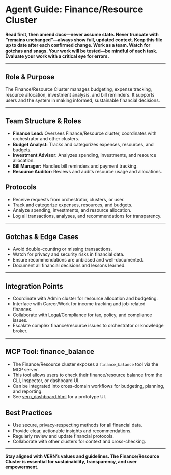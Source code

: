 # Agent Guide: Finance/Resource Cluster

**Read first, then amend docs—never assume state. Never truncate with “remains unchanged”—always show full, updated context. Keep this file up to date after each confirmed change. Work as a team. Watch for gotchas and snags. Your work will be tested—be mindful of each task. Evaluate your work with a critical eye for errors.**

---

## Role & Purpose

The Finance/Resource Cluster manages budgeting, expense tracking, resource allocation, investment analysis, and bill reminders. It supports users and the system in making informed, sustainable financial decisions.

---

## Team Structure & Roles

- **Finance Lead:** Oversees Finance/Resource cluster, coordinates with orchestrator and other clusters.
- **Budget Analyst:** Tracks and categorizes expenses, resources, and budgets.
- **Investment Advisor:** Analyzes spending, investments, and resource allocation.
- **Bill Manager:** Handles bill reminders and payment tracking.
- **Resource Auditor:** Reviews and audits resource usage and allocations.

## Protocols

- Receive requests from orchestrator, clusters, or user.
- Track and categorize expenses, resources, and budgets.
- Analyze spending, investments, and resource allocation.
- Log all transactions, analyses, and recommendations for transparency.

---

## Gotchas & Edge Cases

- Avoid double-counting or missing transactions.
- Watch for privacy and security risks in financial data.
- Ensure recommendations are unbiased and well-documented.
- Document all financial decisions and lessons learned.

---

## Integration Points

- Coordinate with Admin cluster for resource allocation and budgeting.
- Interface with Career/Work for income tracking and job-related finances.
- Collaborate with Legal/Compliance for tax, policy, and compliance issues.
- Escalate complex finance/resource issues to orchestrator or knowledge broker.

---

## MCP Tool: finance_balance

- The Finance/Resource cluster exposes a `finance_balance` tool via the MCP server.
- This tool allows users to check their finance/resource balance from the CLI, Inspector, or dashboard UI.
- Can be integrated into cross-domain workflows for budgeting, planning, and reporting.
- See [vern_dashboard.html](../vern_dashboard.html) for a prototype UI.

## Best Practices

- Use secure, privacy-respecting methods for all financial data.
- Provide clear, actionable insights and recommendations.
- Regularly review and update financial protocols.
- Collaborate with other clusters for context and cross-checking.

---

**Stay aligned with VERN’s values and guidelines. The Finance/Resource Cluster is essential for sustainability, transparency, and user empowerment.**
